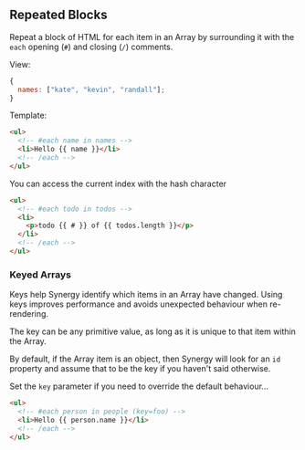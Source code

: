 ## Repeated Blocks

Repeat a block of HTML for each item in an Array
by surrounding it with the `each` opening (`#`)
and closing (`/`) comments.

View:

```js
{
  names: ["kate", "kevin", "randall"];
}
```

Template:

```html
<ul>
  <!-- #each name in names -->
  <li>Hello {{ name }}</li>
  <!-- /each -->
</ul>
```

You can access the current index with the hash
character

```html
<ul>
  <!-- #each todo in todos -->
  <li>
    <p>todo {{ # }} of {{ todos.length }}</p>
  </li>
  <!-- /each -->
</ul>
```

### Keyed Arrays

Keys help Synergy identify which items in an Array
have changed. Using keys improves performance and
avoids unexpected behaviour when re-rendering.

The key can be any primitive value, as long as it
is unique to that item within the Array.

By default, if the Array item is an object, then
Synergy will look for an `id` property and assume
that to be the key if you haven't said otherwise.

Set the `key` parameter if you need to override
the default behaviour...

```html
<ul>
  <!-- #each person in people (key=foo) -->
  <li>Hello {{ person.name }}</li>
  <!-- /each -->
</ul>
```
